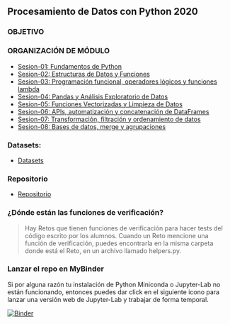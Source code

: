 ## Procesamiento de Datos con Python 2020

### OBJETIVO 


### ORGANIZACIÓN DE MÓDULO 
 
 - [Sesion-01: Fundamentos de Python](Sesion-01/Readme.md)
 - [Sesion-02: Estructuras de Datos y Funciones](Sesion-02/Readme.md) 
 - [Sesion-03: Programación funcional, operadores lógicos y funciones lambda](Sesion-03/Readme.md)  
 - [Sesion-04: Pandas y Análisis Exploratorio de Datos](Sesion-04/Readme.md) 
 - [Sesion-05: Funciones Vectorizadas y Limpieza de Datos](Sesion-05/Readme.md) 
 - [Sesion-06: APIs, automatización y concatenación de DataFrames](Sesion-06/Readme.md) 
 - [Sesion-07: Transformación, filtración y ordenamiento de datos](Sesion-07/Readme.md)
 - [Sesion-08: Bases de datos, merge y agrupaciones](Sesion-08/Readme.md)

### Datasets:

- [Datasets](./Datasets/Readme.md)

### Repositorio

- [Repositorio](https://github.com/beduExpert/B1-Procesamiento-de-Datos-con-Python-2020)

### ¿Dónde están las funciones de verificación?

> Hay Retos que tienen funciones de verificación para hacer tests del código escrito por los alumnos. Cuando un Reto mencione una función de verificación, puedes encontrarla en la misma carpeta donde está el Reto, en un archivo llamado helpers.py.

### Lanzar el repo en MyBinder
Si por alguna razón tu instalación de Python Miniconda o Jupyter-Lab no están funcionando, entonces puedes dar click en el siguiente icono para lanzar una versión web de Jupyter-Lab y trabajar de forma temporal.

[![Binder](https://mybinder.org/badge_logo.svg)](https://mybinder.org/v2/gh/rctorr/B1-Procesamiento-de-Datos-con-Python-2020/HEAD?urlpath=lab)
